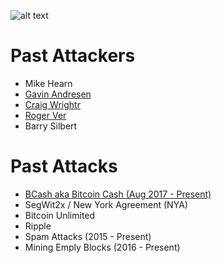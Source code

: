 <!-- TITLE: Darkside Bitcoin -->
<!-- SUBTITLE: Keeping track of attacks against bitcoin and those behind them -->

![alt text](http://res.cloudinary.com/doohickey/image/upload/v1517938258/darkside_folks_g83unk.png "Star Wars Characters")

# Past Attackers

* Mike Hearn
* [Gavin Andresen](https://darksidebtc.com/gavin-andresen)
* [Craig Wrightr](https://darksidebtc.com/craig-wright)
* [Roger Ver](https://darksidebtc.com/roger-ver)
* Barry Silbert


# Past Attacks

* [BCash aka Bitcoin Cash (Aug 2017 - Present)](https://darksidebtc.com/bcash)
* SegWit2x / New York Agreement (NYA)
* Bitcoin Unlimited 
* Ripple 
* Spam Attacks (2015 - Present) 
* Mining Emply Blocks (2016 - Present) 